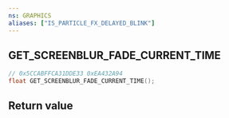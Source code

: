 ```yaml
---
ns: GRAPHICS
aliases: ["IS_PARTICLE_FX_DELAYED_BLINK"]
---
```

## GET_SCREENBLUR_FADE_CURRENT_TIME

```c
// 0x5CCABFFCA31DDE33 0xEA432A94
float GET_SCREENBLUR_FADE_CURRENT_TIME();
```

## Return value
